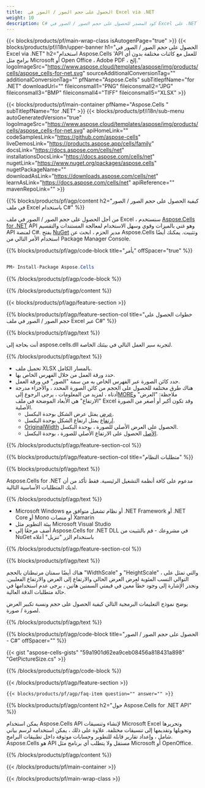 ```yaml
---
title:  الحصول على حجم الصور / الصور في Excel via .NET
weight: 10
description: C# كود المصدر للحصول على حجم الصور / الصور في Excel على .NET Framework أو .NET Core أو Mono أو منصات Xamarin.
---
```

{{< blocks/products/pf/main-wrap-class isAutogenPage="true" >}}
{{< blocks/products/pf/i18n/upper-banner h1="الحصول على حجم الصور / الصور في Excel via .NET" h2="استخدام Aspose.Cells \'API للعمل مع كائنات مختلفة بدون أي برامج مثل Microsoft أو Open Office ، Adobe PDF ، إلخ." logoImageSrc="https://www.aspose.cloud/templates/aspose/img/products/cells/aspose_cells-for-net.svg" sourceAdditionalConversionTag="" additionalConversionTag="" pfName="Aspose.Cells" subTitlepfName="for .NET" downloadUrl="" fileiconsmall1="PNG" fileiconsmall2="JPG" fileiconsmall3="BMP" fileiconsmall4="TIFF" fileiconsmall5="XLSX" >}}

{{< blocks/products/pf/main-container pfName="Aspose.Cells " subTitlepfName="for .NET" >}}
{{< blocks/products/pf/i18n/sub-menu autoGeneratedVersion="true" logoImageSrc="https://www.aspose.cloud/templates/aspose/img/products/cells/aspose_cells-for-net.svg" apiHomeLink="" codeSamplesLink="https://github.com/aspose-cells" liveDemosLink="https://products.aspose.app/cells/family" docsLink="https://docs.aspose.com/cells/net" installationsDocsLink="https://docs.aspose.com/cells/net" nugetLink="https://www.nuget.org/packages/aspose.cells" nugetPackageName="" downloadAsLink="https://downloads.aspose.com/cells/net" learnAsLink="https://docs.aspose.com/cells/net" apiReference="" mavenRepoLink="" >}}

{{% blocks/products/pf/agp/content h2="كيفية الحصول على حجم الصور / الصور في ملف Excel باستخدام C#" %}}

 من أجل الحصول على حجم الصور / الصور في ملف Excel ، سنستخدم
 [Aspose.Cells for .NET](https://products.aspose.com/cells/net) 
 API وهو غني بالميزات وقوي وسهل الاستخدام لمعالجة المستندات والتقسيم API لمنصة C#. يفتح
 [NuGet](https://www.nuget.org/packages/aspose.cells) 
 مدير الحزم ، ابحث عن
 Aspose.Cells 
 وتثبيت. يمكنك أيضًا استخدام الأمر التالي من Package Manager Console.

{{% blocks/products/pf/agp/code-block title="يأمر" offSpacer="true" %}}

```cs

PM> Install-Package Aspose.Cells

```

{{% /blocks/products/pf/agp/code-block %}}

{{% /blocks/products/pf/agp/content %}}

{{< blocks/products/pf/agp/feature-section >}}

{{% blocks/products/pf/agp/feature-section-col title="خطوات الحصول على حجم الصور / الصور في ملف Excel عبر C#" %}}

{{% blocks/products/pf/agp/text %}}

أنت بحاجة إلى aspose.cells.dll لتجربة سير العمل التالي في بيئتك الخاصة.

{{% /blocks/products/pf/agp/text %}}

+ تحميل ملف XLSX بالمسار الكامل.
+ حدد ورقة العمل من خلال الفهرس الخاص بها.
+ حدد كائن الصورة عبر الفهرس الخاص به من سمة "الصور" في ورقة العمل.
 + هناك طرق مختلفة للحصول على الحجم من كائن الصورة المحدد ، والأجزاء مدرجة أدناه ، لمزيد من المعلومات ، يرجى الرجوع إلى[MORE](https://reference.aspose.com/cells/net/aspose.cells.drawing/picture/)ملاحظة: "العرض" و "الارتفاع" هي الأبعاد الموضحة في ملف Excel وقد تكون أكبر أو أصغر من الصورة الأصلية.
    + [عرض](https://reference.aspose.com/cells/net/aspose.cells.drawing/shape/width/) يمثل عرض الشكل بوحدة البكسل.
    + [ارتفاع](https://reference.aspose.com/cells/net/aspose.cells.drawing/shape/height/) يمثل ارتفاع الشكل بوحدة البكسل.
    + [OriginalWidth](https://reference.aspose.com/cells/net/aspose.cells.drawing/picture/originalwidth/) الحصول على العرض الأصلي للصورة ، بوحدة البكسل.
    + [الأصل](https://reference.aspose.com/cells/net/aspose.cells.drawing/picture/originalheight/) الحصول على الارتفاع الأصلي للصورة ، بوحدة البكسل.


{{% /blocks/products/pf/agp/feature-section-col %}}

{{% blocks/products/pf/agp/feature-section-col title="متطلبات النظام" %}}

{{% blocks/products/pf/agp/text %}}

 Aspose.Cells for .NET مدعوم على كافة أنظمة التشغيل الرئيسية. فقط تأكد من أن لديك المتطلبات الأساسية التالية.

{{% /blocks/products/pf/agp/text %}}

-  Microsoft Windows أو نظام تشغيل متوافق مع .NET Framework أو .NET Core أو Mono أو منصات Xamarin
-  بيئة التطوير مثل Microsoft Visual Studio
-  أضف مرجعًا إلى Aspose.Cells for .NET DLL في مشروعك - قم بالتثبيت من NuGet باستخدام الزر "تنزيل" أعلاه

{{% /blocks/products/pf/agp/feature-section-col %}}


{{% blocks/products/pf/agp/text %}}
 
هناك أيضًا سمتان مرتبطتان بالحجم "WidthScale" و "HeightScale" ، والتي تمثل على التوالي النسب المئوية لعرض العرض الحالي والارتفاع إلى العرض والارتفاع الفعليين.
 وتجدر الإشارة إلى وجود خطأ معين في قيمتي السمتين هاتين ، يرجى عدم استخدامها في حالة متطلبات الدقة العالية.
 
 يوضح نموذج التعليمات البرمجية التالي كيفية الحصول على حجم ونسبة تكبير العرض لصورة / صورة.

{{% /blocks/products/pf/agp/text %}}

{{% blocks/products/pf/agp/code-block title="الحصول على حجم الصور / الصور - C#" offSpacer="" %}}

{{< gist "aspose-cells-gists" "59a1901d62ea9ceb08456a818431a898" "GetPictureSize.cs" >}}

{{% /blocks/products/pf/agp/code-block %}}

{{< /blocks/products/pf/agp/feature-section >}}

    {{< blocks/products/pf/agp/faq-item question="" answer="" >}}
 

<!-- aboutfile Starts -->

{{% blocks/products/pf/agp/content h2="حول Aspose.Cells for .NET API" %}}

 يمكن استخدام Aspose.Cells API لإنشاء وتنسيقات Microsoft Excel وتحريرها وتحويلها وتقديمها إلى تنسيقات مختلفة. علاوة على ذلك ، يمكن استخدامه لرسم بياني شامل ، وإعداد تقارير قابلة للتطوير وحسابات موثوقة داخل تطبيقات البرامج. Aspose.Cells هو API مستقل ولا يتطلب أي برنامج مثل Microsoft أو OpenOffice.

{{% /blocks/products/pf/agp/content %}}



<!-- aboutfile Ends -->
<!--
{{< blocks/products/pf/agp/other-supported-section title="Other Supported Splitting Formats" subTitle="Using C#, One can also split large file into chunks of many other file formats including." >}}

{{< blocks/products/pf/agp/other-supported-section-item href="https://products.aspose.com/cells/net/splitter/ods/" name="ODS" description="OpenDocument Spreadsheet File" >}}
{{< blocks/products/pf/agp/other-supported-section-item href="https://products.aspose.com/cells/net/splitter/xls/" name="XLS" description="Excel Binary Format" >}}
{{< blocks/products/pf/agp/other-supported-section-item href="https://products.aspose.com/cells/net/splitter/xlsb/" name="XLSB" description="Binary Excel Workbook File" >}}
{{< blocks/products/pf/agp/other-supported-section-item href="https://products.aspose.com/cells/net/splitter/xlsm/" name="XLSM" description="Spreadsheet File" >}}

{{< /blocks/products/pf/agp/other-supported-section >}}

-->

{{< /blocks/products/pf/main-container >}}
    
{{< /blocks/products/pf/main-wrap-class >}}
